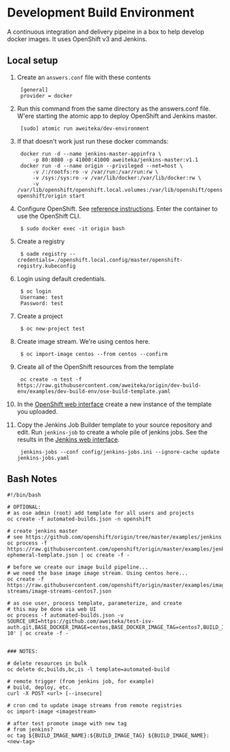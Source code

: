 # Development Build Environment

A continuous integration and delivery pipeine in a box to help develop docker images. It uses OpenShift v3 and Jenkins.

## Local setup

1. Create an `answers.conf` file with these contents

        [general]
        provider = docker

1. Run this command from the same directory as the answers.conf file. W'ere starting the atomic app to deploy OpenShift and Jenkins master.

        [sudo] atomic run aweiteka/dev-environment

1. If that doesn't work just run these docker commands:

        docker run -d --name jenkins-master-appinfra \
            -p 80:8080 -p 41000:41000 aweiteka/jenkins-master:v1.1
        docker run -d --name origin --privileged --net=host \
            -v /:/rootfs:ro -v /var/run:/var/run:rw \
            -v /sys:/sys:ro -v /var/lib/docker:/var/lib/docker:rw \
            -v /var/lib/openshift/openshift.local.volumes:/var/lib/openshift/openshift.local.volumes openshift/origin start

1. Configure OpenShift. See [reference instructions](https://github.com/openshift/origin#getting-started). Enter the container to use the OpenShift CLI.

        $ sudo docker exec -it origin bash

1. Create a registry

        $ oadm registry --credentials=./openshift.local.config/master/openshift-registry.kubeconfig

1. Login using default credentials.

        $ oc login
        Username: test
        Password: test

1. Create a project

        $ oc new-project test

1. Create image stream. We're using centos here.

        $ oc import-image centos --from centos --confirm

1. Create all of the OpenShift resources from the template

        oc create -n test -f https://raw.githubusercontent.com/aweiteka/origin/dev-build-env/examples/dev-build-env/ose-build-template.yaml

1. In the [OpenShift web interface](https://localhost:8443) create a new instance of the template you uploaded.

1. Copy the Jenkins Job Builder template to your source repository and edit. Run `jenkins-job` to create a whole pile of jenkins jobs. See the results in the [Jenkins web interface](http://localhost).

        jenkins-jobs --conf config/jenkins-jobs.ini --ignore-cache update jenkins-jobs.yaml

## Bash Notes

```
#!/bin/bash

# OPTIONAL:
# as ose admin (root) add template for all users and projects
oc create -f automated-builds.json -n openshift

# create jenkins master
# see https://github.com/openshift/origin/tree/master/examples/jenkins
oc process -f https://raw.githubusercontent.com/openshift/origin/master/examples/jenkins/jenkins-ephemeral-template.json | oc create -f -

# before we create our image build pipeline...
# we need the base image image stream. Using centos here...
oc create -f https://raw.githubusercontent.com/openshift/origin/master/examples/image-streams/image-streams-centos7.json

# as ose user, process template, parameterize, and create
# this may be done via web UI
oc process -f automated-builds.json -v SOURCE_URI=https://github.com/aweiteka/test-isv-auth.git,BASE_DOCKER_IMAGE=centos,BASE_DOCKER_IMAGE_TAG=centos7,BUILD_IMAGE_NAME=acmeapp,NAME=acme,TEST_CMD='/usr/bin/sleep 10' | oc create -f -


### NOTES:

# delete resources in bulk
oc delete dc,builds,bc,is -l template=automated-build

# remote trigger (from jenkins job, for example)
# build, deploy, etc.
curl -X POST <url> [--insecure]

# cron cmd to update image streams from remote registries
oc import-image <imagestream>

# after test promote image with new tag
# from jenkins?
oc tag ${BUILD_IMAGE_NAME}:${BUILD_IMAGE_TAG} ${BUILD_IMAGE_NAME}:<new-tag>
```
